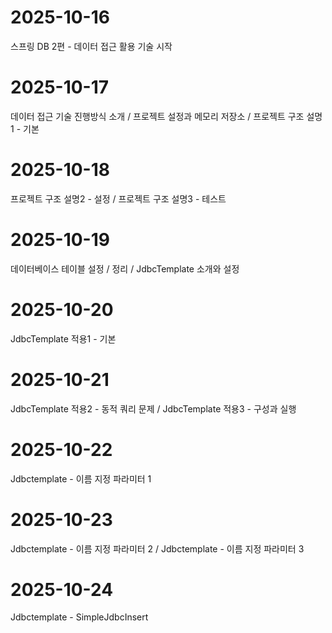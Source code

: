 # 2025-10-16
스프링 DB 2편 - 데이터 접근 활용 기술 시작
# 2025-10-17
데이터 접근 기술 진행방식 소개 / 프로젝트 설정과 메모리 저장소 / 프로젝트 구조 설명 1 - 기본
# 2025-10-18
프로젝트 구조 설명2 - 설정 / 프로젝트 구조 설명3 - 테스트
# 2025-10-19
데이터베이스 테이블 설정 / 정리 / JdbcTemplate 소개와 설정
# 2025-10-20
JdbcTemplate 적용1 - 기본
# 2025-10-21
JdbcTemplate 적용2 - 동적 쿼리 문제 / JdbcTemplate 적용3 - 구성과 실행
# 2025-10-22
Jdbctemplate - 이름 지정 파라미터 1
# 2025-10-23
Jdbctemplate - 이름 지정 파라미터 2 / Jdbctemplate - 이름 지정 파라미터 3
# 2025-10-24
Jdbctemplate - SimpleJdbcInsert
